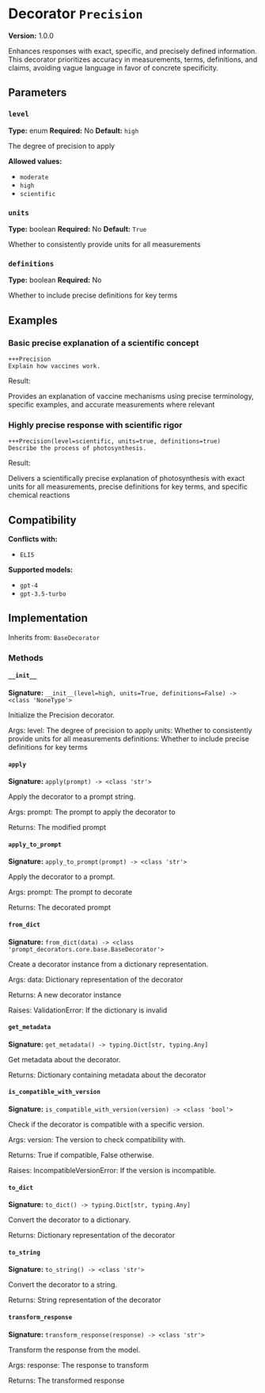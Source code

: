 # Decorator `Precision`

**Version:** 1.0.0

Enhances responses with exact, specific, and precisely defined information. This decorator prioritizes accuracy in measurements, terms, definitions, and claims, avoiding vague language in favor of concrete specificity.

## Parameters

### `level`

**Type:** enum
**Required:** No
**Default:** `high`

The degree of precision to apply

**Allowed values:**

- `moderate`
- `high`
- `scientific`

### `units`

**Type:** boolean
**Required:** No
**Default:** `True`

Whether to consistently provide units for all measurements

### `definitions`

**Type:** boolean
**Required:** No

Whether to include precise definitions for key terms

## Examples

### Basic precise explanation of a scientific concept

```
+++Precision
Explain how vaccines work.
```

Result:

Provides an explanation of vaccine mechanisms using precise terminology, specific examples, and accurate measurements where relevant

### Highly precise response with scientific rigor

```
+++Precision(level=scientific, units=true, definitions=true)
Describe the process of photosynthesis.
```

Result:

Delivers a scientifically precise explanation of photosynthesis with exact units for all measurements, precise definitions for key terms, and specific chemical reactions

## Compatibility

**Conflicts with:**

- `ELI5`

**Supported models:**

- `gpt-4`
- `gpt-3.5-turbo`

## Implementation

Inherits from: `BaseDecorator`

### Methods

#### `__init__`

**Signature:** `__init__(level=high, units=True, definitions=False) -> <class 'NoneType'>`

Initialize the Precision decorator.

Args:
    level: The degree of precision to apply
    units: Whether to consistently provide units for all measurements
    definitions: Whether to include precise definitions for key terms

#### `apply`

**Signature:** `apply(prompt) -> <class 'str'>`

Apply the decorator to a prompt string.

Args:
    prompt: The prompt to apply the decorator to


Returns:
    The modified prompt

#### `apply_to_prompt`

**Signature:** `apply_to_prompt(prompt) -> <class 'str'>`

Apply the decorator to a prompt.

Args:
    prompt: The prompt to decorate

Returns:
    The decorated prompt

#### `from_dict`

**Signature:** `from_dict(data) -> <class 'prompt_decorators.core.base.BaseDecorator'>`

Create a decorator instance from a dictionary representation.

Args:
    data: Dictionary representation of the decorator

Returns:
    A new decorator instance

Raises:
    ValidationError: If the dictionary is invalid

#### `get_metadata`

**Signature:** `get_metadata() -> typing.Dict[str, typing.Any]`

Get metadata about the decorator.

Returns:
    Dictionary containing metadata about the decorator

#### `is_compatible_with_version`

**Signature:** `is_compatible_with_version(version) -> <class 'bool'>`

Check if the decorator is compatible with a specific version.

Args:
    version: The version to check compatibility with.


Returns:
    True if compatible, False otherwise.


Raises:
    IncompatibleVersionError: If the version is incompatible.

#### `to_dict`

**Signature:** `to_dict() -> typing.Dict[str, typing.Any]`

Convert the decorator to a dictionary.

Returns:
    Dictionary representation of the decorator

#### `to_string`

**Signature:** `to_string() -> <class 'str'>`

Convert the decorator to a string.

Returns:
    String representation of the decorator

#### `transform_response`

**Signature:** `transform_response(response) -> <class 'str'>`

Transform the response from the model.

Args:
    response: The response to transform

Returns:
    The transformed response
